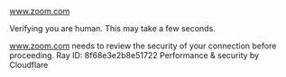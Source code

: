 www.zoom.com

Verifying you are human. This may take a few seconds.

www.zoom.com needs to review the security of your connection before proceeding.
Ray ID: 8f68e3e2b8e51722
Performance & security by Cloudflare